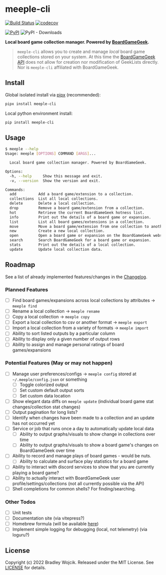 # meeple-cli

[![Build Status](https://img.shields.io/github/actions/workflow/status/boldandbrad/meeple-cli/python-test.yml?branch=main)](https://github.com/boldandbrad/meeple-cli/actions/workflows/python-test.yml?query=branch%3Amain)
[![codecov](https://codecov.io/gh/boldandbrad/meeple-cli/branch/main/graph/badge.svg)](https://codecov.io/gh/boldandbrad/meeple-cli)

<!-- [![Docs](https://img.shields.io/website?down_message=down&label=docs&up_message=online&url=https%3A%2F%2Fboldandbrad.github.io%2Fmeeple-cli%2F)](https://boldandbrad.github.io/meeple-cli/) -->

[![PyPI](https://img.shields.io/pypi/v/meeple-cli)](https://pypi.org/project/meeple-cli/)
![PyPI - Downloads](https://img.shields.io/pypi/dm/meeple-cli)

**Local board game collection manager. Powered by [BoardGameGeek](https://boardgamegeek.com).**

> `meeple-cli` allows you to create and manage _local_ board game collections stored on your system. At this time the [BoardGameGeek API](https://boardgamegeek.com/wiki/page/BGG_XML_API2) does not allow for creation nor modification of GeekLists directly. Nor is `meeple-cli` affiliated with BoardGameGeek.

## Install

Global isolated install via [pipx](https://pypa.github.io/pipx/) (recommended):

```sh
pipx install meeple-cli
```

Local python environment install:

```sh
pip install meeple-cli
```

<!-- ```zsh
brew tap boldandbrad/homebrew-tap
brew install meeple-cli
```-->

<!-- > For more details, read the **meeple-cli** [install guide](https://boldandbrad.github.io/meeple-cli/#/install). -->

## Usage

```sh
$ meeple --help
Usage: meeple [OPTIONS] COMMAND [ARGS]...

  Local board game collection manager. Powered by BoardGameGeek.

Options:
  -h, --help     Show this message and exit.
  -v, --version  Show the version and exit.

Commands:
  add          Add a board game/extension to a collection.
  collections  List all local collections.
  delete       Delete a local collection.
  drop         Remove a board game/extension from a collection.
  hot          Retrieve the current BoardGameGeek hotness list.
  info         Print out the details of a board game or expansion.
  list         List all board games/extensions in a collection.
  move         Move a board game/extension from one collection to another.
  new          Create a new local collection.
  open         Open a board game or expansion on the BoardGameGeek website.
  search       Search BoardGameGeek for a board game or expansion.
  stats        Print out the details of a local collection.
  update       Update local collection data.
```

<!-- > For more usage details, read the **meeple-cli** [usage guide](https://boldandbrad.github.io/meeple-cli/#/usage). -->

## Roadmap

See a list of already implemented features/changes in the [Changelog](docs/changelog.md).

### Planned Features

- [ ] Find board games/expansions across local collections by attributes -> `meeple find`
- [ ] Rename a local collection -> `meeple rename`
- [ ] Copy a local collection -> `meeple copy`
- [ ] Export a local collection to csv or another format -> `meeple export`
- [ ] Import a local collection from a variety of formats -> `meeple import`
- [ ] Ability to sort listed outputs by a particular column
- [ ] Ability to display only a given number of output rows
- [ ] Ability to assign and manage personal ratings of board games/expansions

### Potential Features (May or may not happen)

- [ ] Manage user preferences/configs -> `meeple config` stored at `~/.meeple/config.json` or something
  - [ ] Toggle colorized output
  - [ ] Set custom default output sorts
  - [ ] Set custom data location
- [ ] Show elegant data diffs on `meeple update` (individual board game stat changes/collection stat changes)
- [ ] Output pagination for long lists?
- [ ] Identify when changes have been made to a collection and an update has not occurred yet
- [ ] Service or job that runs once a day to automatically update local data
  - [ ] Ability to output graphs/visuals to show change in collections over time
  - [ ] Ability to output graphs/visuals to show a board game's changes on BoardGameGeek over time
- [ ] Ability to record and manage plays of board games - would be nuts.
  - [ ] Ability to calculate and surface play statistics for a board game
- [ ] Ability to interact with discord services to show that you are currently playing a board game?
- [ ] Ability to actually interact with BoardGameGeek user profile/settings/collections (not all currently possible via the API)
- [ ] Shell completions for common shells? For finding/searching.

### Other Todos

- [ ] Unit tests
- [ ] Documentation site (via vitepress?)
- [ ] Homebrew formula (will be available [here](https://github.com/boldandbrad/homebrew-tap))
- [ ] Implement simple logging for debugging (local, not telemetry) (via loguru?)

## License

Copyright (c) 2022 Bradley Wojcik. Released under the MIT License. See
[LICENSE](LICENSE) for details.
